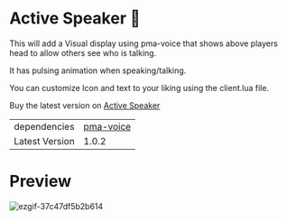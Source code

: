 # Active Speaker :microphone:

This will add a Visual display using pma-voice that shows above players head to allow others see who is talking.

It has pulsing animation when speaking/talking.

You can customize Icon and text to your liking using the client.lua file.

Buy the latest version on [Active Speaker](https://store.ragecity.online/package/6867897)

|                             |                    |
|-----------------------------|--------------------|
| dependencies | [pma-voice](https://github.com/AvarianKnight/pma-voice)       |
| Latest Version | 1.0.2       |



# Preview
![ezgif-37c47df5b2b614](https://github.com/user-attachments/assets/287d9018-7edd-4b7b-afc4-df49a136a936)
